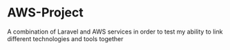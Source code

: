 # AWS-Project
A combination of Laravel and AWS services in order to test my ability to link different technologies and tools together

